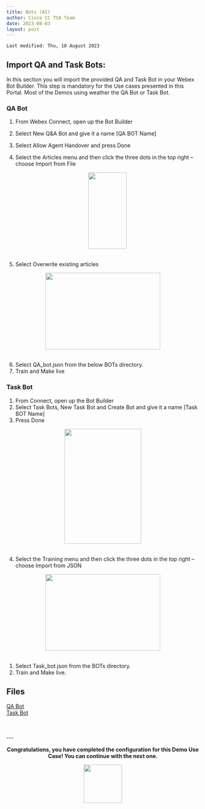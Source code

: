 ```yaml
---
title: Bots (AI)
author: Cisco CC TSA Team
date: 2023-08-03
layout: post
---
```


```
Last modified: Thu, 10 August 2023
```

## Import QA and Task Bots:

In this section you will import the provided QA and Task Bot in your Webex Bot Builder.
This step is mandatory for the Use cases presented in this Portal. Most of the Demos using weather the QA Bot or Task Bot. 

### QA Bot

1. From Webex Connect, open up the Bot Builder
2. Select New Q&A Bot and give it a name [QA BOT Name]
3. Select Allow Agent Handover and press Done
4. Select the Articles menu and then click the three dots in the top right – choose Import from File 
   
  
   <center><img src="https://webexcctsa.github.io/wxcc-usecases/assets/gitbook/images/Bots/qaarticle.png" width="100" height="200"></center><br>

5. Select Overwrite existing articles

  <center><img src="https://webexcctsa.github.io/wxcc-usecases/assets/gitbook/images/Bots/qaimport.png" width="300" height="200"></center><br>

6. Select QA_bot.json from the below BOTs directory.
7. Train and Make live

### Task Bot

1. From Connect, open up the Bot Builder
2. Select Task Bots, New Task Bot and Create Bot and give it a name [Task BOT Name] 
3. Press Done


<center><img src="https://webexcctsa.github.io/wxcc-usecases/assets/gitbook/images/Bots/tasktraining.png" width="200" height="300"></center><br>

4. Select the Training menu and then click the three dots in the top right – choose Import from JSON 
   
<center><img src="https://webexcctsa.github.io/wxcc-usecases/assets/gitbook/images/Bots/taskimport.png" width="300" height="200"></center><br>


1. Select Task_bot.json from the BOTs directory.
2. Train and Make live.


## Files 

<a href="https://webexcctsa.github.io/wxcc-usecases/assets/BOTs/QA_Bot.json" download>QA Bot</a><br> 
<a href="https://webexcctsa.github.io/wxcc-usecases/assets/BOTs/Task_Bot.json">Task Bot</a><br> 



<br>
<br>
---

  <script>
    document.addEventListener('DOMContentLoaded', () => {
      console.log('DOMContentLoaded OKOK')
    })

    window.addEventListener('load', () => {
      console.log('window load OK')
    })
  </script>

<p style="text-align:center"><strong>Congratulations, you have completed the configuration for this Demo Use Case! You can continue with the next one.</strong></p>
		
<center><img src="https://webexcctsa.github.io/wxcc-usecases/assets/gitbook/images/webex-small.png" width="100"></center>



[task]: \